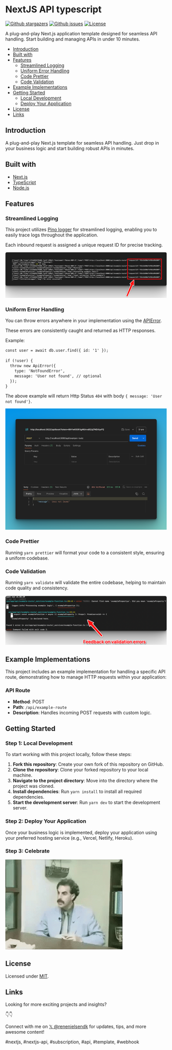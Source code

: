 # NextJS API typescript

<p>
    <a href="https://github.com/renenielsendk/nextjs-api-typescript/stargazers"><img src="https://img.shields.io/github/stars/renenielsendk/nextjs-api-typescript" alt="Github stargazers"></a>
    <a href="https://github.com/renenielsendk/nextjs-api-typescript/issues"><img src="https://img.shields.io/github/issues/renenielsendk/nextjs-api-typescript" alt="Github issues"></a>
    <a href="https://github.com/renenielsendk/nextjs-api-typescript/blob/main/LICENSE.md"><img src="https://img.shields.io/github/license/renenielsendk/nextjs-api-typescript" alt="License"></a>
</p>

A plug-and-play Next.js application template designed for seamless API handling. Start building and managing APIs in under 10 minutes.

- [Introduction](#introduction)
- [Built with](#built-with)
- [Features](#features)
  - [Streamlined Logging](#streamlined-logging)
  - [Uniform Error Handling](#uniform-error-handling)
  - [Code Prettier](#code-prettier)
  - [Code Validation](#code-validation)
- [Example Implementations](#example-implementations)
- [Getting Started](#getting-started)
  - [Local Development](#step-1-local-development)
  - [Deploy Your Application](#step-2-deploy-your-application)
- [License](#license)
- [Links](#links)

## Introduction

A plug-and-play Next.js template for seamless API handling. Just drop in your business logic and start building robust APIs in minutes.

## Built with

- [Next.js](https://nextjs.org/)
- [TypeScript](https://www.typescriptlang.org/)
- [Node.js](https://nodejs.org/)

## Features

### Streamlined Logging

This project utilizes [Pino logger](https://github.com/pinojs/pino) for streamlined logging, enabling you to easily trace logs throughout the application.

Each inbound request is assigned a unique request ID for precise tracking.

![Logging](./docs/logging.png)

### Uniform Error Handling

You can throw errors anywhere in your implementation using the [APIError](https://github.com/renenielsendk/nextjs-api-typescript/blob/f46d21da47146e0545a1f0e9ba5a6c2e286507d8/src/_shared/types/api.ts#L6).

These errors are consistently caught and returned as HTTP responses.

Example:

```
const user = await db.user.find({ id: '1' });

if (!user) {
  throw new ApiError({
    type: 'NotFoundError',
    message: 'User not found', // optional
  });
}
```

The above example will return Http Status `404` with body `{ message: 'User not found'}`.

![Validation-2](./docs/error-handling.png)

### Code Prettier

Running `yarn prettier` will format your code to a consistent style, ensuring a uniform codebase.

### Code Validation

Running `yarn validate` will validate the entire codebase, helping to maintain code quality and consistency.

![Validation](./docs/validation.png)

## Example Implementations

This project includes an example implementation for handling a specific API route, demonstrating how to manage HTTP requests within your application:

### API Route

- **Method**: POST
- **Path**: `/api/example-route`
- **Description**: Handles incoming POST requests with custom logic.

## Getting Started

### Step 1: Local Development

To start working with this project locally, follow these steps:

1. **Fork this repository**: Create your own fork of this repository on GitHub.
2. **Clone the repository**: Clone your forked repository to your local machine.
3. **Navigate to the project directory**: Move into the directory where the project was cloned.
4. **Install dependencies**: Run `yarn install` to install all required dependencies.
5. **Start the development server**: Run `yarn dev` to start the development server.

### Step 2: Deploy Your Application

Once your business logic is implemented, deploy your application using your preferred hosting service (e.g., Vercel, Netlify, Heroku).

### Step 3: Celebrate

![Great success](./docs/success.gif)

## License

Licensed under [MIT](./LICENSE.md).

## Links

Looking for more exciting projects and insights?

👇👇

Connect with me on [𝕏 @renenielsendk](https://x.com/renenielsendk) for updates, tips, and more awesome content!

#nextjs, #nextjs-api, #subscription, #api, #template, #webhook